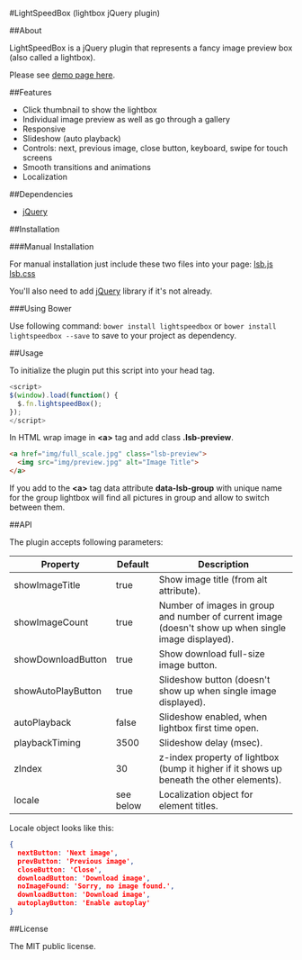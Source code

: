 #LightSpeedBox (lightbox jQuery plugin)

##About

LightSpeedBox is a jQuery plugin that represents a fancy image preview box (also called a lightbox).

Please see [demo page here](https://lsb-lightbox.AlexEmashev.github.io/).

##Features

- Click thumbnail to show the lightbox
- Individual image preview as well as go through a gallery
- Responsive
- Slideshow (auto playback)
- Controls: next, previous image, close button, keyboard, swipe for touch screens
- Smooth transitions and animations
- Localization

##Dependencies

- [jQuery](http://jquery.com/)

##Installation

###Manual Installation

For manual installation just include these two files into your page:
[lsb.js](http://alexemashev.github.io/lightspeedbox/dist/lsb.js)
[lsb.css](http://alexemashev.github.io/lightspeedbox/dist/lsb.css)

You'll also need to add [jQuery](http://jquery.com/) library if it's not already.

###Using Bower

Use following command:
`bower install lightspeedbox`
or
`bower install lightspeedbox --save`
to save to your project as dependency.

##Usage

To initialize the plugin put this script into your head tag.

```JavaScript
<script>
$(window).load(function() {
  $.fn.lightspeedBox();
});
</script>
```

In HTML wrap image in **&lt;a&gt;** tag and add class **.lsb-preview**.
```HTML
<a href="img/full_scale.jpg" class="lsb-preview">
  <img src="img/preview.jpg" alt="Image Title">
</a>
```

If you add to the **&lt;a&gt;** tag data attribute **data-lsb-group** with unique name for the group lightbox will find all pictures in group and allow to switch between them.

##API

The plugin accepts following parameters:

| Property         | Default   | Description                                                                       |
|------------------|-----------|----------------------------------------------------------------------------------|
|showImageTitle|true       |Show image title (from alt attribute).|
|showImageCount|true       |Number of images in group and number of current image (doesn't show up when single image displayed).|
|showDownloadButton    |true|Show download full-size image button.|
|showAutoPlayButton          |true      |Slideshow button (doesn't show up when single image displayed).|
|autoPlayback   |false      |Slideshow enabled, when lightbox first time open.|
|playbackTiming   |3500      |Slideshow delay (msec).|
|zIndex           |30      |z-index property of lightbox (bump it higher if it shows up beneath the other elements).|
|locale           |see below     |Localization object for element titles.|

Locale object looks like this:

```JSON
{
  nextButton: 'Next image',
  prevButton: 'Previous image',
  closeButton: 'Close',
  downloadButton: 'Download image',
  noImageFound: 'Sorry, no image found.',
  downloadButton: 'Download image',
  autoplayButton: 'Enable autoplay'
}
```

##License

The MIT public license.